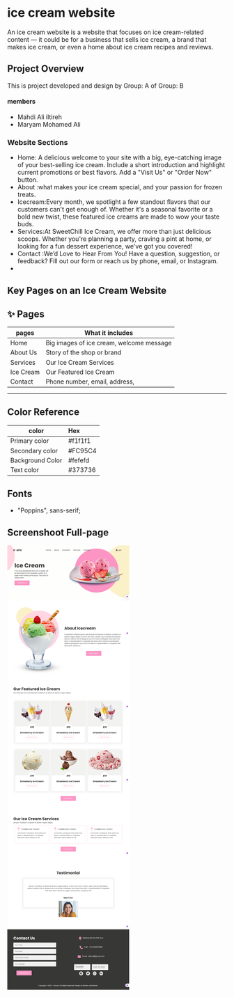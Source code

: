 #  ice cream website 
An ice cream website is a website that focuses on ice cream-related content — it could be for a business that sells ice cream, a brand that makes ice cream, or even a home about ice cream recipes and reviews.

## Project Overview 
This is project developed and design by Group: A  of Group: B
#### members
  - Mahdi Ali iltireh
  - Maryam Mohamed Ali

### Website Sections
 - Home: A delicious welcome to your site with a big, eye-catching image of your best-selling ice cream. Include a short introduction and highlight current promotions or best flavors. Add a "Visit Us" or "Order Now" button.
 - About :what makes your ice cream special, and your passion for frozen treats.
 - Icecream:Every month, we spotlight a few standout flavors that our customers can't get enough of.        Whether it's a seasonal favorite or a bold new twist, these featured ice creams are made to wow your taste buds. 
 - Services:At SweetChill Ice Cream, we offer more than just delicious scoops. Whether you're planning a party, craving a pint at home, or looking for a fun dessert experience, we've got you covered!
 - Contact :We’d Love to Hear From You!
  Have a question, suggestion, or feedback? Fill out our form or reach us by phone, email, or Instagram.
- 


## Key Pages on an Ice Cream Website


## ✨ Pages

| pages         | 	What it includes                                  |
|------------------|--------------------------------------------------|
| Home             | Big images of ice cream, welcome message         |
| About Us         | Story of the shop or brand                       |
| Services         | Our Ice Cream Services                           |
| Ice Cream        | Our Featured Ice Cream                           |
| Contact          | Phone number, email, address,                    |

---

## Color Reference
| color           | 	Hex     |
|---------------  |:--------- |
| Primary color   | #f1f1f1 |
| Secondary color | #FC95C4 |
| Background Color| #fefefd |
| Text color      | #373736 |

## Fonts 
- "Poppins", sans-serif;





## Screenshoot Full-page 
![Full-page Screenshoot](Romyk-05-31-2025_05_04_PM.png)

